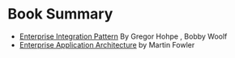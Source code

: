 # Book Summary

- [Enterprise Integration Pattern](enterprise-integration-patterns.md) By Gregor Hohpe , Bobby Woolf
- [Enterprise Application Architecture](enterprise-application-architecture.md) by Martin Fowler
